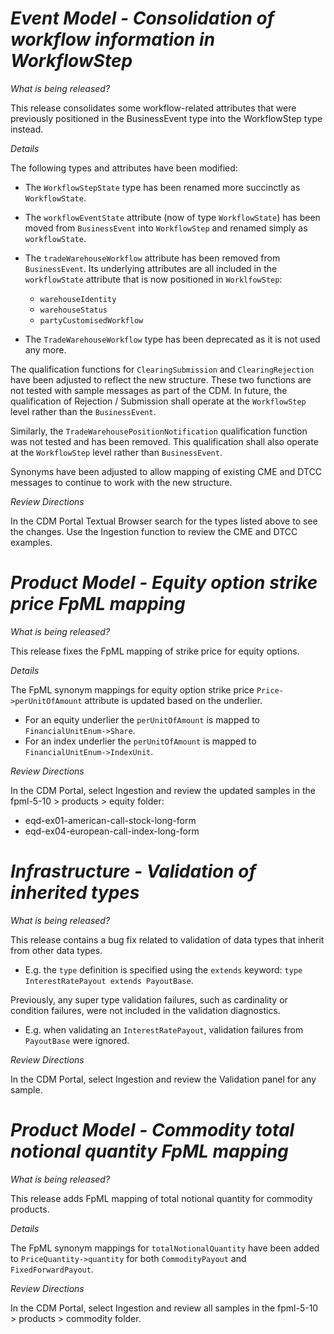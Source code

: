 # *Event Model - Consolidation of workflow information in WorkflowStep*

_What is being released?_

This release consolidates some workflow-related attributes that were previously positioned in the BusinessEvent type into the WorkflowStep type instead.

_Details_

The following types and attributes have been modified:

- The `WorkflowStepState` type has been renamed more succinctly as `WorkflowState`.
- The `workflowEventState` attribute (now of type `WorkflowState`) has been moved from `BusinessEvent` into `WorkflowStep` and renamed simply as `workflowState`.
- The `tradeWarehouseWorkflow` attribute has been removed from `BusinessEvent`. Its underlying attributes are all included in the `workflowState` attribute that is now positioned in `WorklfowStep`:

  - `warehouseIdentity`
  - `warehouseStatus`
  - `partyCustomisedWorkflow`

- The `TradeWarehouseWorkflow` type has been deprecated as it is not used any more.

The qualification functions for `ClearingSubmission` and `ClearingRejection` have been adjusted to reflect the new structure. These two functions are not tested with sample messages as part of the CDM. In future, the qualification of Rejection / Submission shall operate at the `WorkflowStep` level rather than the `BusinessEvent`.

Similarly, the `TradeWarehousePositionNotification` qualification function was not tested and has been removed. This qualification shall also operate at the `WorkflowStep` level rather than `BusinessEvent`.

Synonyms have been adjusted to allow mapping of existing CME and DTCC messages to continue to work with the new structure. 

_Review Directions_

In the CDM Portal Textual Browser search for the types listed above to see the changes.
Use the Ingestion function to review the CME and DTCC examples.

# *Product Model - Equity option strike price FpML mapping*

_What is being released?_

This release fixes the FpML mapping of strike price for equity options.

_Details_

The FpML synonym mappings for equity option strike price `Price->perUnitOfAmount` attribute is updated based on the underlier.

- For an equity underlier the `perUnitOfAmount` is mapped to `FinancialUnitEnum->Share`.
- For an index underlier the `perUnitOfAmount` is mapped to `FinancialUnitEnum->IndexUnit`.

_Review Directions_

In the CDM Portal, select Ingestion and review the updated samples in the fpml-5-10 > products > equity folder:

- eqd-ex01-american-call-stock-long-form
- eqd-ex04-european-call-index-long-form

# *Infrastructure - Validation of inherited types*

_What is being released?_

This release contains a bug fix related to validation of data types that inherit from other data types.

 - E.g. the `type` definition is specified using the `extends` keyword: `type InterestRatePayout extends PayoutBase`.
 
Previously, any super type validation failures, such as cardinality or condition failures, were not included in the validation diagnostics.

- E.g. when validating an `InterestRatePayout`, validation failures from `PayoutBase` were ignored.

_Review Directions_

In the CDM Portal, select Ingestion and review the Validation panel for any sample. 

# *Product Model - Commodity total notional quantity FpML mapping*

_What is being released?_

This release adds FpML mapping of total notional quantity for commodity products.

_Details_

The FpML synonym mappings for `totalNotionalQuantity` have been added to `PriceQuantity->quantity` for both `CommodityPayout` and `FixedForwardPayout`.

_Review Directions_

In the CDM Portal, select Ingestion and review all samples in the fpml-5-10 > products > commodity folder.
